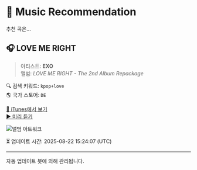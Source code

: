 
# 🎵 Music Recommendation

추천 곡은...

## 🎧 LOVE ME RIGHT  
> 아티스트: **EXO**  
> 앨범: _LOVE ME RIGHT - The 2nd Album Repackage_  

🔍 검색 키워드: `kpop+love`  
🌎 국가 스토어: `DE`

[🔗 iTunes에서 보기](https://music.apple.com/de/album/love-me-right/999674716?i=999674732&uo=4)  
[▶️ 미리 듣기](https://audio-ssl.itunes.apple.com/itunes-assets/AudioPreview125/v4/f8/d7/f5/f8d7f574-b877-be4b-2df3-744c10d5789c/mzaf_8873900730570519415.plus.aac.p.m4a)

![앨범 아트워크](https://is1-ssl.mzstatic.com/image/thumb/Music124/v4/36/ff/f4/36fff404-6b7d-2fc2-2c99-130686b722e2/224446663322113456.jpg/100x100bb.jpg)

⏳ 업데이트 시간: 2025-08-22 15:24:07 (UTC)

---
자동 업데이트 봇에 의해 관리됩니다.
